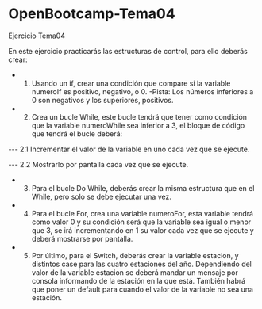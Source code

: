 # OpenBootcamp-Tema04
Ejercicio Tema04

En este ejercicio practicarás las estructuras de control, para ello deberás crear:

- 1. Usando un if, crear una condición que compare si la variable numeroIf es positivo, negativo, o 0.
-Pista: Los números inferiores a 0 son negativos y los superiores, positivos.

- 2. Crea un bucle While, este bucle tendrá que tener como condición que la variable numeroWhile sea inferior a 3, el bloque de código que tendrá el bucle deberá:

--- 2.1 Incrementar el valor de la variable en uno cada vez que se ejecute.

--- 2.2 Mostrarlo por pantalla cada vez que se ejecute.

- 3. Para el bucle Do While, deberás crear la misma estructura que en el While, pero solo se debe ejecutar una vez.

- 4. Para el bucle For, crea una variable numeroFor, esta variable tendrá como valor 0 y su condición será que la variable sea igual o menor que 3, se irá incrementando en 1 su valor cada vez que se ejecute y deberá mostrarse por pantalla.

- 5. Por último, para el Switch, deberás crear la variable estacion, y distintos case para las cuatro estaciones del año. Dependiendo del valor de la variable estacion se deberá mandar un mensaje por consola informando de la estación en la que está. También habrá que poner un default para cuando el valor de la variable no sea una estación.
